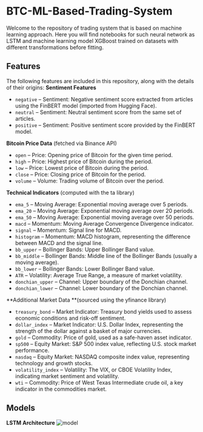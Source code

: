 # BTC-ML-Based-Trading-System
Welcome to the repository of trading system that is based on machine learning approach. Here you will find notebooks for such neural network as LSTM and machine learning model XGBoost
trained on datasets with different transformations before fitting.

## Features
The following features are included in this repository, along with the details of their origins:
**Sentiment Features**
- `negative` – Sentiment: Negative sentiment score extracted from articles using the FinBERT model (imported from Hugging Face).
- `neutral` – Sentiment: Neutral sentiment score from the same set of articles.
- `positive` – Sentiment: Positive sentiment score provided by the FinBERT model.
  
**Bitcoin Price Data** (fetched via Binance API)
- `open` – Price: Opening price of Bitcoin for the given time period.
- `high` – Price: Highest price of Bitcoin during the period.
- `low` – Price: Lowest price of Bitcoin during the period.
- `close` – Price: Closing price of Bitcoin for the period.
- `volume` – Volume: Trading volume of Bitcoin over the period.
  
**Technical Indicators** (computed with the ta library)
- `ema_5` – Moving Average: Exponential moving average over 5 periods.
- `ema_20` – Moving Average: Exponential moving average over 20 periods.
- `ema_50` – Moving Average: Exponential moving average over 50 periods.
- `macd` – Momentum: Moving Average Convergence Divergence indicator.
- `signal` – Momentum: Signal line for MACD.
- `histogram` – Momentum: MACD histogram, representing the difference between MACD and the signal line.
- `bb_upper` – Bollinger Bands: Upper Bollinger Band value.
- `bb_middle` – Bollinger Bands: Middle line of the Bollinger Bands (usually a moving average).
- `bb_lower` – Bollinger Bands: Lower Bollinger Band value.
- `ATR` – Volatility: Average True Range, a measure of market volatility.
- `donchian_upper` – Channel: Upper boundary of the Donchian channel.
- `donchian_lower` – Channel: Lower boundary of the Donchian channel.
  
**Additional Market Data **(sourced using the yfinance library)
- `treasury_bond` – Market Indicator: Treasury bond yields used to assess economic conditions and risk-off sentiment.
- `dollar_index` – Market Indicator: U.S. Dollar Index, representing the strength of the dollar against a basket of major currencies.
- `gold` – Commodity: Price of gold, used as a safe-haven asset indicator.
- `sp500` – Equity Market: S&P 500 index value, reflecting U.S. stock market performance.
- `nasdaq` – Equity Market: NASDAQ composite index value, representing technology and growth stocks.
- `volatility_index` – Volatility: The VIX, or CBOE Volatility Index, indicating market sentiment and volatility.
- `wti` – Commodity: Price of West Texas Intermediate crude oil, a key indicator in the commodities market.

## Models

**LSTM Architecture**
![model](https://github.com/user-attachments/assets/a5cc6246-8ab8-47ec-bbd3-f475a2bbc4fb)


